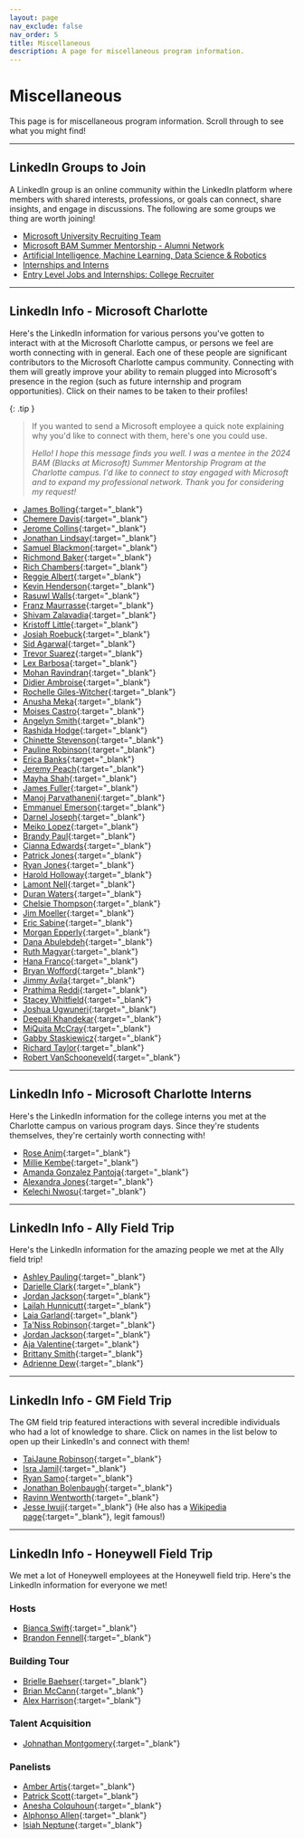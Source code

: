 ```yaml
---
layout: page
nav_exclude: false
nav_order: 5
title: Miscellaneous
description: A page for miscellaneous program information.
---
```


# Miscellaneous

This page is for miscellaneous program information. Scroll through to see what you might find!

---

## LinkedIn Groups to Join

A LinkedIn group is an online community within the LinkedIn platform where members with shared interests, professions, or goals can connect, share insights, and engage in discussions. The following are some groups we thing are worth joining!

* [Microsoft University Recruiting Team](https://www.linkedin.com/groups/12125564/)
* [Microsoft BAM Summer Mentorship - Alumni Network](https://www.linkedin.com/groups/8970579/)
* [Artificial Intelligence, Machine Learning, Data Science & Robotics](https://www.linkedin.com/groups/3990648/)
* [Internships and Interns](https://www.linkedin.com/groups/1269987/)
* [Entry Level Jobs and Internships: College Recruiter](https://www.linkedin.com/groups/2067005/)

---

## LinkedIn Info - Microsoft Charlotte

Here's the LinkedIn information for various persons you've gotten to interact with at the Microsoft Charlotte campus, or persons we feel are worth connecting with in general. Each one of these people are significant contributors to the Microsoft Charlotte campus community. Connecting with them will greatly improve your ability to remain plugged into Microsoft's presence in the region (such as future internship and program opportunities). Click on their names to be taken to their profiles!

{: .tip }
> If you wanted to send a Microsoft employee a quick note explaining why you'd like to connect with them, here's one you could use.
>
> _Hello! I hope this message finds you well. I was a mentee in the 2024 BAM (Blacks at Microsoft) Summer Mentorship Program at the Charlotte campus. I'd like to connect to stay engaged with Microsoft and to expand my professional network. Thank you for considering my request!_

* [James Bolling](https://www.linkedin.com/in/jamesbolling/){:target="_blank"}
* [Chemere Davis](https://www.linkedin.com/in/chemeredavis/){:target="_blank"}
* [Jerome Collins](https://www.linkedin.com/in/jerome-collins-7789862b/){:target="_blank"}
* [Jonathan Lindsay](https://www.linkedin.com/in/jonathanllindsay/){:target="_blank"}
* [Samuel Blackmon](https://www.linkedin.com/in/sblackmon/){:target="_blank"}
* [Richmond Baker](https://www.linkedin.com/in/richmond-baker-iii-he-him-his-9b60471/){:target="_blank"}
* [Rich Chambers](https://www.linkedin.com/in/richkchambers/){:target="_blank"}
* [Reggie Albert](https://www.linkedin.com/in/reggie-albert-3803719/){:target="_blank"}
* [Kevin Henderson](https://www.linkedin.com/in/%E2%98%81%EF%B8%8Fkevin-henderson-9985076b/){:target="_blank"}
* [Rasuwl Walls](https://www.linkedin.com/in/rasuwl/){:target="_blank"}
* [Franz Maurrasse](https://www.linkedin.com/in/franzlmaurrasse/){:target="_blank"}
* [Shivam Zalavadia](https://www.linkedin.com/in/shivam-zalavadia/){:target="_blank"}
* [Kristoff Little](https://www.linkedin.com/in/kristoff-little-53382a199/){:target="_blank"}
* [Josiah Roebuck](https://www.linkedin.com/in/josiahroebuck/){:target="_blank"}
* [Sid Agarwal](https://www.linkedin.com/in/sid-agarwal-480a68162/){:target="_blank"}
* [Trevor Suarez](https://www.linkedin.com/in/trevorsuarez/){:target="_blank"}
* [Lex Barbosa](https://www.linkedin.com/in/lexbarbosa/){:target="_blank"}
* [Mohan Ravindran](https://www.linkedin.com/in/mohan-ravindran-736a2516/){:target="_blank"}
* [Didier Ambroise](https://www.linkedin.com/in/didier-ambroise-81399087/){:target="_blank"}
* [Rochelle Giles-Witcher](https://www.linkedin.com/in/rochellegiles/){:target="_blank"}
* [Anusha Meka](https://www.linkedin.com/in/anushameka/){:target="_blank"}
* [Moises Castro](https://www.linkedin.com/in/moises-castro-52637117/){:target="_blank"}
* [Angelyn Smith](https://www.linkedin.com/in/angelynempowers/){:target="_blank"}
* [Rashida Hodge](https://www.linkedin.com/in/rashidahodge/){:target="_blank"}
* [Chinette Stevenson](https://www.linkedin.com/in/chinettestevenson/){:target="_blank"}
* [Pauline Robinson](https://www.linkedin.com/in/pauline-robinson/){:target="_blank"}
* [Erica Banks](https://www.linkedin.com/in/erica-banks-420b538a/){:target="_blank"}
* [Jeremy Peach](https://www.linkedin.com/in/jeremypeach/){:target="_blank"}
* [Mayha Shah](https://www.linkedin.com/in/mayhashah/){:target="_blank"}
* [James Fuller](https://www.linkedin.com/in/jamespfuller/){:target="_blank"}
* [Manoj Parvathaneni](https://www.linkedin.com/in/manoj-parvathaneni-7a286424/){:target="_blank"}
* [Emmanuel Emerson](https://www.linkedin.com/in/emmanuel-emerson-ba27bb58/){:target="_blank"}
* [Darnel Joseph](https://www.linkedin.com/in/darnel/){:target="_blank"}
* [Meiko Lopez](https://www.linkedin.com/in/mldukes/){:target="_blank"}
* [Brandy Paul](https://www.linkedin.com/in/brandy-paul/){:target="_blank"}
* [Cianna Edwards](https://www.linkedin.com/in/cianna-edwards/){:target="_blank"}
* [Patrick Jones](https://www.linkedin.com/in/patrick-jones-mba-12a8051/){:target="_blank"}
* [Ryan Jones](https://www.linkedin.com/in/ryan-jones-msft/){:target="_blank"}
* [Harold Holloway](https://www.linkedin.com/in/haroldholloway/){:target="_blank"}
* [Lamont Nell](https://www.linkedin.com/in/lamontnell/){:target="_blank"}
* [Duran Waters](https://www.linkedin.com/in/dfwpics){:target="_blank"}
* [Chelsie Thompson](https://www.linkedin.com/in/chelsiethompson){:target="_blank"}
* [Jim Moeller](https://www.linkedin.com/in/jim-moeller-7b7bb8){:target="_blank"}
* [Eric Sabine](https://www.linkedin.com/in/eric-sabine/){:target="_blank"}
* [Morgan Epperly](https://www.linkedin.com/in/morgan-epperly/){:target="_blank"}
* [Dana Abulebdeh](https://www.linkedin.com/in/danaabulebdeh/){:target="_blank"}
* [Ruth Magyar](https://www.linkedin.com/in/rumagyar/){:target="_blank"}
* [Hana Franco](https://www.linkedin.com/in/hana-franco-nc/){:target="_blank"}
* [Bryan Wofford](https://www.linkedin.com/in/bryanwofford/){:target="_blank"}
* [Jimmy Avila](https://www.linkedin.com/in/jimmyavila/){:target="_blank"}
* [Prathima Reddi](https://www.linkedin.com/in/prathima-reddi/){:target="_blank"}
* [Stacey Whitfield](https://www.linkedin.com/in/staceywhitfield/){:target="_blank"}
* [Joshua Ugwuneri](https://www.linkedin.com/in/joshug/){:target="_blank"}
* [Deepali Khandekar](https://www.linkedin.com/in/deepalikhandekar/){:target="_blank"}
* [MiQuita McCray](https://www.linkedin.com/in/miquitaburks/){:target="_blank"}
* [Gabby Staskiewicz](https://www.linkedin.com/in/gabbystaskiewicz/){:target="_blank"}
* [Richard Taylor](https://www.linkedin.com/in/rightincode/){:target="_blank"}
* [Robert VanSchooneveld](https://www.linkedin.com/in/rvanschooneveld/){:target="_blank"}

---

## LinkedIn Info - Microsoft Charlotte Interns

Here's the LinkedIn information for the college interns you met at the Charlotte campus on various program days. Since they're students themselves, they're certainly worth connecting with!

* [Rose Anim](https://www.linkedin.com/in/rose-anim/){:target="_blank"}
* [Millie Kembe](https://www.linkedin.com/in/millie-kembe/){:target="_blank"}
* [Amanda Gonzalez Pantoja](https://www.linkedin.com/in/amanda-gonzalez-pantoja-268013291/){:target="_blank"}
* [Alexandra Jones](https://www.linkedin.com/in/alexandra-jones-ncsu/){:target="_blank"}
* [Kelechi Nwosu](https://www.linkedin.com/in/kc-nwosu/){:target="_blank"}

---

## LinkedIn Info - Ally Field Trip

Here's the LinkedIn information for the amazing people we met at the Ally field trip!

* [Ashley Pauling](https://www.linkedin.com/in/ashley-pauling-m-a-04768975/){:target="_blank"}
* [Darielle Clark](https://www.linkedin.com/in/darijc/){:target="_blank"}
* [Jordan Jackson](https://www.linkedin.com/in/jordan-jackson-2a4310174/){:target="_blank"}
* [Lailah Hunnicutt](https://www.linkedin.com/in/lailah-hunnicutt/){:target="_blank"}
* [Laia Garland](https://www.linkedin.com/in/laia-garland-97740a191/){:target="_blank"}
* [Ta'Niss Robinson](https://www.linkedin.com/in/tanissrobinson/){:target="_blank"}
* [Jordan Jackson](https://www.linkedin.com/in/jordan-jackson-2a4310174/){:target="_blank"}
* [Aja Valentine](https://www.linkedin.com/in/ajajvalentine/){:target="_blank"}
* [Brittany Smith](https://www.linkedin.com/in/britt-i-smith/){:target="_blank"}
* [Adrienne Dew](https://www.linkedin.com/in/adriennedew/){:target="_blank"}

---

## LinkedIn Info - GM Field Trip

The GM field trip featured interactions with several incredible individuals who had a lot of knowledge to share. Click on names in the list below to open up their LinkedIn's and connect with them!

* [TaiJaune Robinson](https://www.linkedin.com/in/taijaunerobinson/){:target="_blank"}
* [Isra Jamil](https://www.linkedin.com/in/isra-jamil-26370b136/){:target="_blank"}
* [Ryan Samo](https://www.linkedin.com/in/ryansamo/){:target="_blank"}
* [Jonathan Bolenbaugh](https://www.linkedin.com/in/jonathan-bolenbaugh-50798a12/){:target="_blank"}
* [Ravinn Wentworth](https://www.linkedin.com/in/ravinn-wentworth-40a885170/){:target="_blank"}
* [Jesse Iwuji](https://www.linkedin.com/in/jesseiwuji/){:target="_blank"} (He also has a [Wikipedia page](https://en.wikipedia.org/wiki/Jesse_Iwuji){:target="_blank"}, legit famous!)

---

## LinkedIn Info - Honeywell Field Trip

We met a lot of Honeywell employees at the Honeywell field trip. Here's the LinkedIn information for everyone we met!

### Hosts

* [Bianca Swift](https://www.linkedin.com/in/bianca-swift12/){:target="_blank"}
* [Brandon Fennell](https://www.linkedin.com/in/brandon-fennell1/){:target="_blank"}

### Building Tour

* [Brielle Baehser](https://www.linkedin.com/in/briellebaehser/){:target="_blank"}
* [Brian McCann](https://www.linkedin.com/in/briantmccann/){:target="_blank"}
* [Alex Harrison](https://www.linkedin.com/in/honalex/){:target="_blank"}

### Talent Acquisition

* [Johnathan Montgomery](https://www.linkedin.com/in/johnathan/){:target="_blank"}

### Panelists

* [Amber Artis](https://www.linkedin.com/in/amber-artis-ms-57b48b1a2/){:target="_blank"}
* [Patrick Scott](https://www.linkedin.com/in/patrick-scott-60366a144/){:target="_blank"}
* [Anesha Colquhoun](https://www.linkedin.com/in/anesha-colquhoun-8973691b1/){:target="_blank"}
* [Alphonso Allen](https://www.linkedin.com/in/alphonso-allen-09b36863/){:target="_blank"}
* [Isiah Neptune](https://www.linkedin.com/in/iln32/){:target="_blank"}
